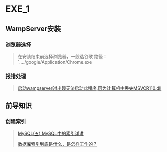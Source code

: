 # EXE_1

## WampServer安装
### 浏览器选择
> 在安装结束前选择浏览器，一般选谷歌 路径：`..../google/Application/Chrome.exe

### 报错处理
> [启动wampserver时出现无法启动此程序,因为计算机中丢失MSVCR110.dll](https://blog.csdn.net/m0_37798046/article/details/79205415)

## 前导知识

### 创建索引

> [MySQL(五) MySQL中的索引详讲](https://www.cnblogs.com/whgk/p/6179612.html)
>
> [数据库索引到底是什么，是怎样工作的？](https://blog.csdn.net/weiliangliang111/article/details/51333169)
